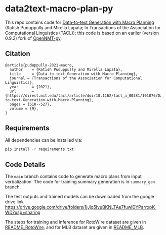 # data2text-macro-plan-py
This repo contains code for [Data-to-text Generation with Macro Planning](https://arxiv.org/abs/2102.02723) (Ratish Puduppully and Mirella Lapata;  In Transactions of the Association for Computational Linguistics (TACL)); this code is based on an earlier (version 0.9.2) fork of [OpenNMT-py](https://github.com/OpenNMT/OpenNMT-py).

## Citation
```
@article{puduppully-2021-macro,
  author    = {Ratish Puduppully and Mirella Lapata},
  title     = {Data-to-text Generation with Macro Planning},
  journal = {Transactions of the Association for Computational Linguistics},
  year      = {2021},
  url       = {https://direct.mit.edu/tacl/article/doi/10.1162/tacl_a_00381/101876/Data-to-text-Generation-with-Macro-Planning},
  pages = {510--527},
  volume = {9},
}
```

## Requirements

All dependencies can be installed via:

```bash
pip install -r requirements.txt
```

## Code Details
The `main` branch contains code to generate macro plans from input verbalization. The code for training summary generation is in `summary_gen` branch.

The test outputs and trained models can be downloaded from the google drive link https://drive.google.com/drive/folders/1jJjq5IvuBKNLTAe7fuwlDYParrxpK-WD?usp=sharing

The steps for training and inference for RotoWire dataset are given in [README_RotoWire](README_RotoWire.md), and for MLB dataset are given in [README_MLB](README_MLB.md).

